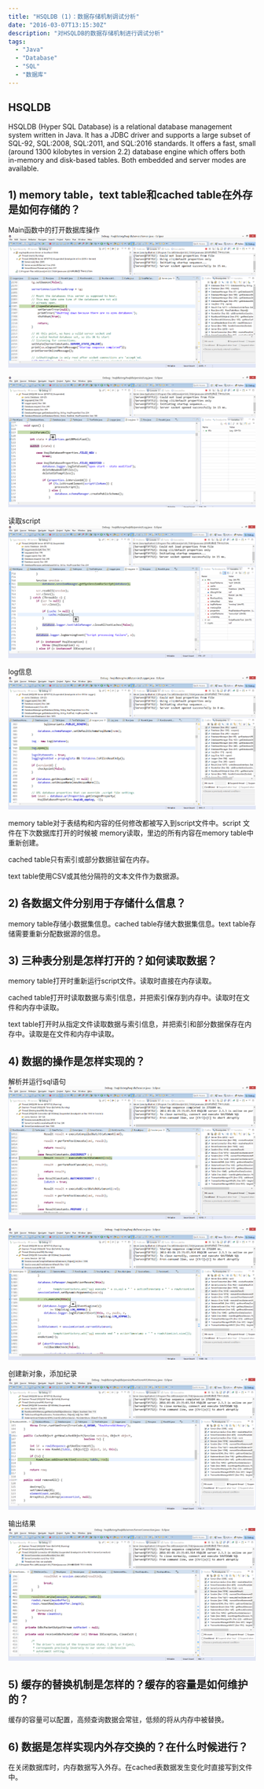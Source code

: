 ```yaml
---
title: "HSQLDB (1)：数据存储机制调试分析"
date: "2016-03-07T13:15:30Z"
description: "对HSQLDB的数据存储机制进行调试分析"
tags:
  - "Java"
  - "Database"
  - "SQL"
  - "数据库"
---
```


## HSQLDB
HSQLDB (Hyper SQL Database) is a relational database management system written in Java. It has a JDBC driver and supports a large subset of SQL-92, SQL:2008, SQL:2011, and SQL:2016 standards. It offers a fast, small (around 1300 kilobytes in version 2.2) database engine which offers both in-memory and disk-based tables. Both embedded and server modes are available.

## 1)	memory table，text table和cached table在外存是如何存储的？

Main函数中的打开数据库操作
![](img/1.png)

![](img/2.png)

读取script
![](img/3.png)

log信息
![](img/4.png)

memory table对于表结构和内容的任何修改都被写入到script文件中。script 文件在下次数据库打开的时候被 memory读取，里边的所有内容在memory table中重新创建。

cached table只有索引或部分数据驻留在内存。

text table使用CSV或其他分隔符的文本文件作为数据源。

## 2)	各数据文件分别用于存储什么信息？
memory table存储小数据集信息。cached table存储大数据集信息。text table存储需要重新分配数据源的信息。

## 3)	三种表分别是怎样打开的？如何读取数据？

memory table打开时重新运行script文件。读取时直接在内存读取。

cached table打开时读取数据与索引信息，并把索引保存到内存中。读取时在文件和内存中读取。

text table打开时从指定文件读取数据与索引信息，并把索引和部分数据保存在内存中。读取是在文件和内存中读取。



## 4)	数据的操作是怎样实现的？

解析并运行sql语句
![](img/5.png)

![](img/6.png)

创建新对象，添加纪录
![](img/7.png)

输出结果
![](img/8.png)



## 5)	缓存的替换机制是怎样的？缓存的容量是如何维护的？
缓存的容量可以配置，高频查询数据会常驻，低频的将从内存中被替换。 

## 6)	数据是怎样实现内外存交换的？在什么时候进行？
在关闭数据库时，内存数据写入外存。在cached表数据发生变化时直接写到文件中。
